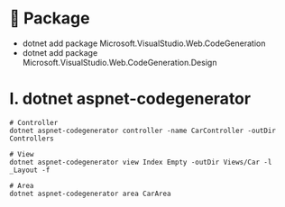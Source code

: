 # 📂 Package
* dotnet add package Microsoft.VisualStudio.Web.CodeGeneration
* dotnet add package Microsoft.VisualStudio.Web.CodeGeneration.Design

# I. dotnet aspnet-codegenerator

```shell
# Controller
dotnet aspnet-codegenerator controller -name CarController -outDir Controllers

# View
dotnet aspnet-codegenerator view Index Empty -outDir Views/Car -l _Layout -f

# Area
dotnet aspnet-codegenerator area CarArea